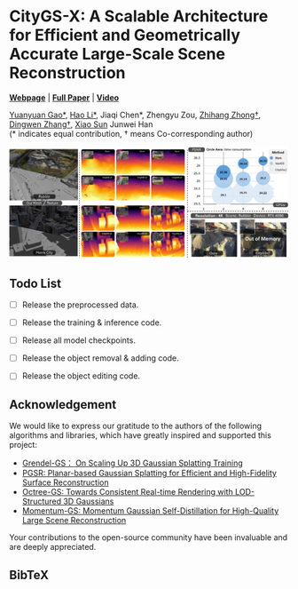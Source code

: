 # CityGS-X: A Scalable Architecture for Efficient and Geometrically Accurate Large-Scale Scene Reconstruction
[**Webpage**](https://langsurf.github.io/) | [**Full Paper**](https://arxiv.org/pdf/2412.17635) | [**Video**](https://www.youtube.com/watch?v=jU83kljQaR0&t=2s)<br>

[Yuanyuan Gao*](https://scholar.google.com/citations?hl=en&user=1zDq0q8AAAAJ), [Hao Li*](https://lifuguan.github.io/), Jiaqi Chen*, Zhengyu Zou, [Zhihang Zhong†](https://zzh-tech.github.io), [Dingwen Zhang†](https://vision-intelligence.com.cn), [Xiao Sun](https://jimmysuen.github.io) Junwei Han<br>(\* indicates equal contribution, † means Co-corresponding author)<br>

![Teaser image](assets/cityx_tease.jpg)

## Todo List
- [ ] Release the preprocessed data.
- [ ] Release the training & inference code.
- [ ] Release all model checkpoints.
- [ ] Release the object removal & adding code.
- [ ] Release the object editing code.



## Acknowledgement
We would like to express our gratitude to the authors of the following algorithms and libraries, which have greatly inspired and supported this project:

- [Grendel-GS： On Scaling Up 3D Gaussian Splatting Training](https://github.com/nyu-systems/Grendel-GS)
- [PGSR: Planar-based Gaussian Splatting for Efficient and High-Fidelity Surface Reconstruction](https://zju3dv.github.io/pgsr)
- [Octree-GS: Towards Consistent Real-time Rendering with LOD-Structured 3D Gaussians](https://city-super.github.io/octree-gs/)
- [Momentum-GS: Momentum Gaussian Self-Distillation for High-Quality Large Scene Reconstruction](https://github.com/Jixuan-Fan/Momentum-GS)


Your contributions to the open-source community have been invaluable and are deeply appreciated.

## BibTeX

```bibtex

```
